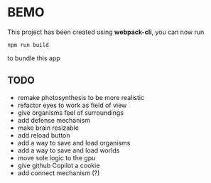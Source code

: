 # BEMO

This project has been created using **webpack-cli**, you can now run

```
npm run build
```

to bundle this app

## TODO

- remake photosynthesis to be more realistic
- refactor eyes to work as field of view
- give organisms feel of surroundings
- add defense mechanism
- make brain resizable
- add reload button
- add a way to save and load organisms
- add a way to save and load worlds
- move sole logic to the gpu
- give github Copilot a cookie
- add connect mechanism (?)

